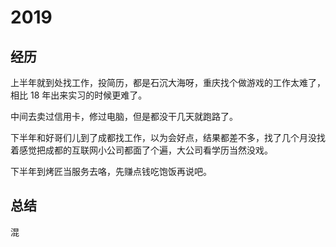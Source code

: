 # 2019

## 经历

上半年就到处找工作，投简历，都是石沉大海呀，重庆找个做游戏的工作太难了，相比 18 年出来实习的时候更难了。

中间去卖过信用卡，修过电脑，但是都没干几天就跑路了。

下半年和好哥们儿到了成都找工作，以为会好点，结果都差不多，找了几个月没找着感觉把成都的互联网小公司都面了个遍，大公司看学历当然没戏。

下半年到烤匠当服务去咯，先赚点钱吃饱饭再说吧。

## 总结

混
